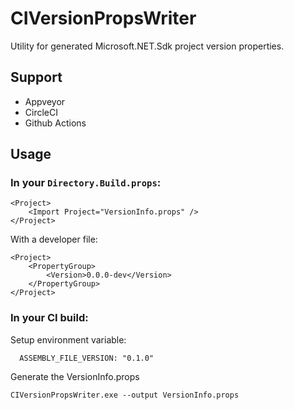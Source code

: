 # CIVersionPropsWriter

Utility for generated Microsoft.NET.Sdk project version properties.

## Support

* Appveyor
* CircleCI
* Github Actions

## Usage

### In your `Directory.Build.props`:

```
<Project>
	<Import Project="VersionInfo.props" />
</Project>
```

With a developer file:

```
<Project>
	<PropertyGroup>
		<Version>0.0.0-dev</Version>
	</PropertyGroup>
</Project>
```

### In your CI build:

Setup environment variable:

```
  ASSEMBLY_FILE_VERSION: "0.1.0"
```

Generate the VersionInfo.props

```
CIVersionPropsWriter.exe --output VersionInfo.props
```
